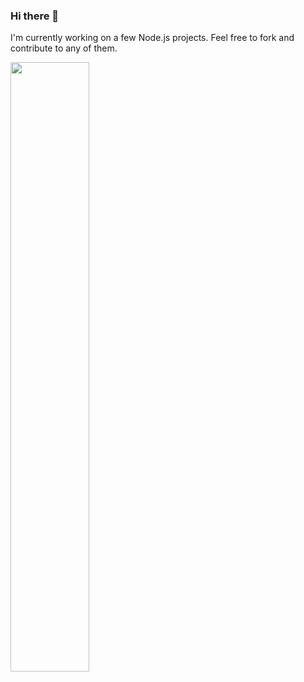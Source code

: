 ### Hi there 👋

I'm currently working on a few Node.js projects. Feel free to fork and contribute to any of them.

<a href="https://wakatime.com"><img width=50% height=50% src="https://wakatime.com/share/@2971f49f-f97e-4253-844f-fe2cfc73defe/e19b3d57-e8d3-47a8-a180-9a42e76d90a4.png" /></a>
